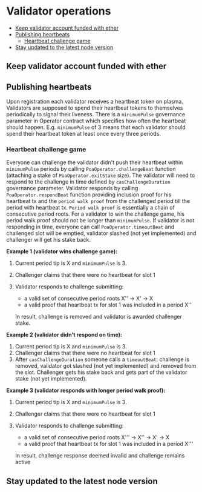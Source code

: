 # Validator operations

* [Keep validator account funded with ether](#keep-validator-account-funded-with-ether)
* [Publishing heartbeats](#publishing-heartbeats)
    * [Heartbeat challenge game](#heartbeat-challenge-game)
* [Stay updated to the latest node version](#stay-updated-to-the-latest-node-version)

## Keep validator account funded with ether

## Publishing heartbeats

Upon registration each validator receives a heartbeat token on plasma. Validators are supposed to spend their heartbeat tokens to themselves periodically to signal their liveness. There is a `minimumPulse` governance parameter in Operator contract which specifies how often the heartbeat should happen. E.g. `minimumPulse` of 3 means that each validator should spend their heartbeat token at least once every three periods.

### Heartbeat challenge game

Everyone can challenge the validator didn't push their heartbeat within `minimumPulse` periods by calling `PoaOperator.challengeBeat` function (attaching a stake of `PoaOperator.exitStake` size). The validator will need to respond to the challenge in time defined by `casChallengeDuration` governance parameter. Validator responds by calling `PoaOperator.respondBeat` function providing inclusion proof for his heartbeat tx and the `period walk proof` from the challenged period till the period with heartbeat tx. `Period walk proof` is essentially a chain of consecutive period roots. For a validator to win the challenge game, his period walk proof should not be longer than `minimumPulse`. If validator is not responding in time, everyone can call `PoaOperator.timeoutBeat` and challenged slot will be emptied, validator slashed (not yet implemented) and challenger will get his stake back.

**Example 1 (validator wins challenge game):**

1. Current period tip is X and `minimumPulse` is 3.
2. Challenger claims that there were no heartbeat for slot 1
3. Validator responds to challenge submitting:
    - a valid set of consecutive period roots X'' → X' → X
    - a valid proof that heartbeat tx for slot 1 was included in a period X''

   In result, challenge is removed and validator is awarded challenger stake.

**Example 2 (validator didn't respond on time):**

1. Current period tip is X and `minimumPulse` is 3.
2. Challenger claims that there were no heartbeat for slot 1
3. After `casChallengeDuration` someone calls a `timeoutBeat`: challenge is removed, validator got slashed (not yet implemented) and removed from the slot. Challenger gets his stake back and gets part of the validator stake (not yet implemented).

**Example 3 (validator responds with longer period walk proof):**

1. Current period tip is X and `minimumPulse` is 3.
2. Challenger claims that there were no heartbeat for slot 1
3. Validator responds to challenge submitting:
    - a valid set of consecutive period roots X''' → X'' → X' → X
    - a valid proof that heartbeat tx for slot 1 was included in a period X'''

   In result, challenge response deemed invalid and challenge remains active

## Stay updated to the latest node version